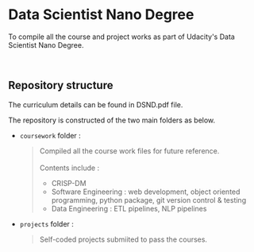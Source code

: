 # Data Scientist Nano Degree

To compile all the course and project works as part of Udacity's Data Scientist Nano Degree.

<br>

## Repository structure

The curriculum details can be found in DSND.pdf file.

The repository is constructed of the two main folders as below.

-   `coursework` folder :

    > Compiled all the course work files for future reference. <br><br>
    > Contents include :
    >
    > -   CRISP-DM
    > -   Software Engineering : web development, object oriented programming, python package, git version control & testing
    > -   Data Engineering : ETL pipelines, NLP pipelines

-   `projects` folder :
    > Self-coded projects submiited to pass the courses.
